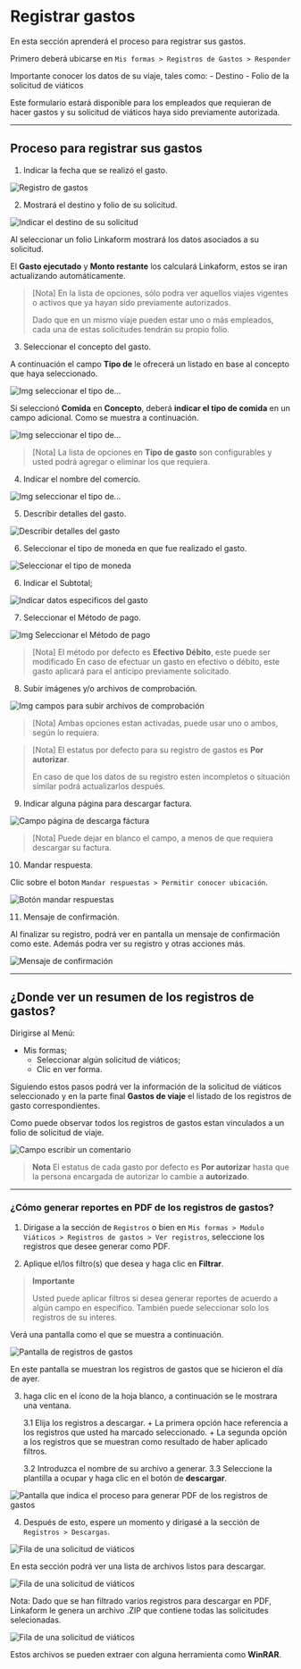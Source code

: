 # Registrar gastos

En esta sección aprenderá el proceso para registrar sus gastos.

Primero deberá ubicarse en ``` Mis formas > Registros de Gastos > Responder ```

Importante conocer los datos de su viaje, tales como:
    - Destino
    - Folio de la solicitud de viáticos


Este formulario estará disponible para los empleados que requieran de hacer gastos y su solicitud de viáticos haya sido previamente autorizada.

---
## Proceso para registrar sus gastos

1. Indicar la fecha que se realizó el gasto.

![Registro de gastos](/imgs/Modulos/Viaticos/forms/registrar-gastos/1-registrar-gastos.png)


2. Mostrará el destino y folio de su solicitud.

![Indicar el destino de su solicitud](/imgs/Modulos/Viaticos/forms/registrar-gastos/2-registrar-gastos.png)

Al seleccionar un folio Linkaform mostrará los datos asociados a su solicitud.

El **Gasto ejecutado** y **Monto restante** los calculará Linkaform, estos se iran actualizando automáticamente.

> [Nota]
> En la lista de opciones, sólo podra ver aquellos viajes vigentes o activos que ya hayan sido previamente autorizados.
>
> Dado que en un mismo viaje pueden estar uno o más empleados, cada una de estas solicitudes tendrán su propio folio.



3. Seleccionar el concepto del gasto.

A continuación el campo **Tipo de** le ofrecerá un listado en base al concepto que haya seleccionado.


![Img seleccionar el tipo de...](/imgs/Modulos/Viaticos/forms/registrar-gastos/3-registrar-gastos.png)

Si seleccionó **Comida** en **Concepto**, deberá **indicar el tipo de comida** en un campo adicional. Como se muestra a continuación.


![Img seleccionar el tipo de...](/imgs/Modulos/Viaticos/forms/registrar-gastos/3-1-registrar-gastos.png)


> [Nota] La lista de opciones en **Tipo de gasto** son configurables y usted podrá agregar o eliminar los que requiera.


4. Indicar el nombre del comercio.

![Img seleccionar el tipo de...](/imgs/Modulos/Viaticos/forms/registrar-gastos/3-2-registrar-gastos.png)


5. Describir detalles del gasto.

![Describir detalles del gasto](/imgs/Modulos/Viaticos/forms/registrar-gastos/4-registrar-gastos.png)


6. Seleccionar el tipo de moneda en que fue realizado el gasto.

![Seleccionar el tipo de moneda](/imgs/Modulos/Viaticos/forms/registrar-gastos/5-registrar-gastos.png)


6. Indicar el Subtotal;

![Indicar datos especificos del gasto](/imgs/Modulos/Viaticos/forms/registrar-gastos/6-registrar-gastos.png)



7. Seleccionar el Método de pago.

![Img Seleccionar el Método de pago](/imgs/Modulos/Viaticos/forms/registrar-gastos/8-registrar-gastos.png)

> [Nota] El método por defecto es **Efectivo   Débito**, este puede ser modificado
> En caso de efectuar un gasto en efectivo o débito, este gasto aplicará para el anticipo previamente solicitado.


8. Subir imágenes y/o archivos de comprobación.

![Img campos para subir archivos de comprobación](/imgs/Modulos/Viaticos/forms/registrar-gastos/9-registrar-gastos.png)

> [Nota] Ambas opciones estan activadas, puede usar uno o ambos, según lo requiera.


> [Nota]
> El estatus por defecto para su registro de gastos es **Por autorizar**.
>
> En caso de que los datos de su registro esten incompletos o situación similar podrá actualizarlos después.
>

9. Indicar alguna página para descargar factura.

![Campo página de descarga fáctura](/imgs/Modulos/Viaticos/forms/registrar-gastos/12-registrar-gastos.png)


> [Nota]
> Puede dejar en blanco el campo, a menos de que requiera descargar su factura.


10. Mandar respuesta.

Clic sobre el boton ```Mandar respuestas > Permitir conocer ubicación```.

![Botón mandar respuestas](/imgs/Modulos/Viaticos/forms/registrar-gastos/14-registrar-gastos.png)



11. Mensaje de confirmación.

Al finalizar su registro, podrá ver en pantalla un mensaje de confirmación como este. Además podra ver su registro y otras acciones más.

![Mensaje de confirmación](/imgs/Modulos/Viaticos/forms/registrar-gastos/15-registrar-gastos.png)


---
## ¿Donde ver un resumen de los registros de gastos?

Dirigirse al Menú:

- Mis formas;
  - Seleccionar algún solicitud de viáticos;
  - Clic en ver forma.

Siguiendo estos pasos podrá ver la información de la solicitud de viáticos seleccionado y en la parte final **Gastos de viaje** el listado de los registros de gasto correspondientes.

Como puede observar todos los registros de gastos estan vinculados a un folio de solicitud de viaje.


![Campo escribir un comentario](/imgs/Modulos/Viaticos/forms/registrar-gastos/1-ver-registro-gastos.png)


> **Nota**
> El estatus de cada gasto por defecto es **Por autorizar** hasta que la persona encargada de autorizar lo cambie a **autorizado**.

---
### ¿Cómo generar reportes en PDF de los registros de gastos?

1. Dirigase a la sección de ``` Registros ``` o bien en ``` Mis formas > Modulo Viáticos > Registros de gastos > Ver registros ```, seleccione los registros que desee generar como PDF.

2. Aplique el/los filtro(s) que desea y haga clic en **Filtrar**.

>**Importante**
>
>Usted puede aplicar filtros si desea generar reportes de acuerdo a algún campo en especifico.
> También puede seleccionar solo los registros de su interes.

Verá una pantalla como el que se muestra a continuación.

![Pantalla de registros de gastos](/imgs/Modulos/Viaticos/forms/autorizar-gastos/1-genera-pdf-gastos.png)

En este pantalla se muestran los registros de gastos que se hicieron el día de ayer.

3. haga clic en el ícono de la hoja blanco, a continuación se le mostrara una ventana.

    3.1 Elija los registros a descargar.
        + La primera opción hace referencia a los registros que usted ha marcado seleccionado.
        + La segunda opción a los registros que se muestran como resultado de haber aplicado filtros.
    
    3.2 Introduzca el nombre de su archivo a generar.
    3.3 Seleccione la plantilla a ocupar y haga clic en el botón de **descargar**.


![Pantalla que indica el proceso para generar PDF de los registros de gastos](/imgs/Modulos/Viaticos/forms/autorizar-gastos/2-genera-pdf-gastos.png)


4. Después de esto, espere un momento y dirigasé a la sección de ``` Registros > Descargas ```.


![Fila de una solicitud de viáticos](/imgs/Modulos/Viaticos/forms/solicitar-viatico/2-2-genera-multiple-pdf_Solicitud-viatico.png)


En esta sección podrá ver una lista de archivos listos para descargar.

![Fila de una solicitud de viáticos](/imgs/Modulos/Viaticos/forms/solicitar-viatico/2-3-genera-multiple-pdf_Solicitud-viatico.png)

Nota: Dado que se han filtrado varios registros para descargar en PDF, Linkaform le genera un archivo .ZIP que contiene todas las solicitudes selecionadas.

![Fila de una solicitud de viáticos](/imgs/Modulos/Viaticos/forms/solicitar-viatico/2-4-genera-multiple-pdf_Solicitud-viatico.png)


Estos archivos se pueden extraer con alguna herramienta como **WinRAR**.